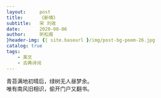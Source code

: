 ```yaml
---
layout:     post
title:      《新晴》
subtitle:   宋 刘攽
date:       2020-08-06
author:     听松阁
}header-img: {{ site.baseurl }/img/post-bg-poem-26.jpg
catalog: true
tags:
    - 美文
    - 古典诗词
---
```



青苔满地初晴后，绿树无人昼梦余。<br>
唯有南风旧相识，偷开门户又翻书。<br>


